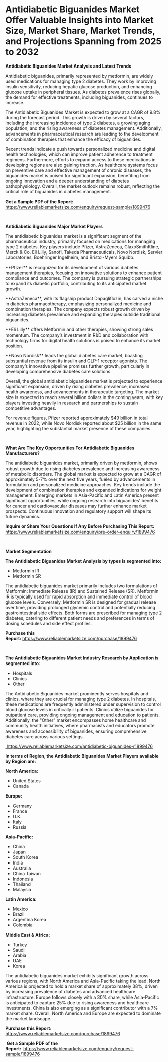 <p><h1>Antidiabetic Biguanides Market Offer Valuable Insights into Market Size, Market Share, Market Trends, and Projections Spanning from 2025 to 2032</h1></p><p><strong>Antidiabetic Biguanides Market Analysis and Latest Trends</strong></p>
<p><p>Antidiabetic biguanides, primarily represented by metformin, are widely used medications for managing type 2 diabetes. They work by improving insulin sensitivity, reducing hepatic glucose production, and enhancing glucose uptake in peripheral tissues. As diabetes prevalence rises globally, the demand for effective treatments, including biguanides, continues to increase.</p><p>The Antidiabetic Biguanides Market is expected to grow at a CAGR of 9.8% during the forecast period. This growth is driven by several factors, including the increasing incidence of type 2 diabetes, a growing aging population, and the rising awareness of diabetes management. Additionally, advancements in pharmaceutical research are leading to the development of combination therapies that enhance the efficacy of biguanides.</p><p>Recent trends indicate a push towards personalized medicine and digital health technologies, which can improve patient adherence to treatment regimens. Furthermore, efforts to expand access to these medications in developing regions are also gaining traction. As healthcare systems focus on preventive care and effective management of chronic diseases, the biguanides market is poised for significant expansion, benefiting from ongoing innovation and a deeper understanding of diabetes pathophysiology. Overall, the market outlook remains robust, reflecting the critical role of biguanides in diabetes management.</p></p>
<p><strong>Get a Sample PDF of the Report:&nbsp;</strong> <a href="https://www.reliablemarketsize.com/enquiry/request-sample/1899476?utm_campaign=2802&utm_medium=2&utm_source=Github&utm_content=ia&utm_term=19042025&utm_id=antidiabetic-biguanides">https://www.reliablemarketsize.com/enquiry/request-sample/1899476</a></p>
<p>&nbsp;</p>
<p><strong>Antidiabetic Biguanides Major Market Players</strong></p>
<p><p>The antidiabetic biguanides market is a significant segment of the pharmaceutical industry, primarily focused on medications for managing type 2 diabetes. Key players include Pfizer, AstraZeneca, GlaxoSmithKline, Merck & Co, Eli Lilly, Sanofi, Takeda Pharmaceuticals, Novo Nordisk, Servier Laboratories, Boehringer Ingelheim, and Bristol-Myers Squibb.</p><p>**Pfizer** is recognized for its development of various diabetes management therapies, focusing on innovative solutions to enhance patient compliance and outcomes. The company is pursuing strategic partnerships to expand its diabetic portfolio, contributing to its anticipated market growth.</p><p>**AstraZeneca**, with its flagship product Dapagliflozin, has carved a niche in diabetes pharmacotherapy, emphasizing personalized medicine and combination therapies. The company expects robust growth driven by increasing diabetes prevalence and expanding therapies outside traditional biguanides.</p><p>**Eli Lilly** offers Metformin and other therapies, showing strong sales momentum. The company’s investment in R&D and collaboration with technology firms for digital health solutions is poised to enhance its market position.</p><p>**Novo Nordisk** leads the global diabetes care market, boasting substantial revenue from its insulin and GLP-1 receptor agonists. The company’s innovative pipeline promises further growth, particularly in developing comprehensive diabetes care solutions.</p><p>Overall, the global antidiabetic biguanides market is projected to experience significant expansion, driven by rising diabetes prevalence, increased health awareness, and advancements in therapeutic targeting. The market size is expected to reach several billion dollars in the coming years, with key players investing heavily in research and partnerships to sustain competitive advantages.</p><p>For revenue figures, Pfizer reported approximately $49 billion in total revenue in 2022, while Novo Nordisk reported about $25 billion in the same year, highlighting the substantial market presence of these companies.</p></p>
<p>&nbsp;</p>
<p><strong>What Are The Key Opportunities For Antidiabetic Biguanides Manufacturers?</strong></p>
<p><p>The antidiabetic biguanides market, primarily driven by metformin, shows robust growth due to rising diabetes prevalence and increasing awareness of metabolic disorders. The global market is expected to grow at a CAGR of approximately 5-7% over the next five years, fueled by advancements in formulation and personalized medicine approaches. Key trends include the development of combination therapies and expanded indications for weight management. Emerging markets in Asia-Pacific and Latin America present significant opportunities, while ongoing research into biguanides' benefits for cancer and cardiovascular diseases may further enhance market prospects. Continuous innovation and regulatory support will shape its future dynamics.</p></p>
<p><strong>Inquire or Share Your Questions If Any Before Purchasing This Report:</strong> <a href="https://www.reliablemarketsize.com/enquiry/pre-order-enquiry/1899476?utm_campaign=2802&utm_medium=2&utm_source=Github&utm_content=ia&utm_term=19042025&utm_id=antidiabetic-biguanides">https://www.reliablemarketsize.com/enquiry/pre-order-enquiry/1899476</a></p>
<p>&nbsp;</p>
<p><strong>Market Segmentation</strong></p>
<p><strong>The Antidiabetic Biguanides Market Analysis by types is segmented into:</strong></p>
<p><ul><li>Metformin IR</li><li>Metformin SR</li></ul></p>
<p><p>The antidiabetic biguanides market primarily includes two formulations of Metformin: Immediate Release (IR) and Sustained Release (SR). Metformin IR is typically used for rapid absorption and immediate control of blood glucose levels. Conversely, Metformin SR is designed for gradual release over time, providing prolonged glycemic control and potentially reducing gastrointestinal side effects. Both forms are prescribed for managing type 2 diabetes, catering to different patient needs and preferences in terms of dosing schedules and side effect profiles.</p></p>
<p><strong>Purchase this Report:&nbsp;</strong><a href="https://www.reliablemarketsize.com/purchase/1899476?utm_campaign=2802&utm_medium=2&utm_source=Github&utm_content=ia&utm_term=19042025&utm_id=antidiabetic-biguanides">https://www.reliablemarketsize.com/purchase/1899476</a></p>
<p>&nbsp;</p>
<p><strong>The Antidiabetic Biguanides Market Industry Research by Application is segmented into:</strong></p>
<p><ul><li>Hospitals</li><li>Clinics</li><li>Other</li></ul></p>
<p><p>The Antidiabetic Biguanides market prominently serves hospitals and clinics, where they are crucial for managing type 2 diabetes. In hospitals, these medications are frequently administered under supervision to control blood glucose levels in critically ill patients. Clinics utilize biguanides for outpatient care, providing ongoing management and education to patients. Additionally, the "Other" market encompasses home healthcare and community health initiatives, where pharmacists and educators promote awareness and accessibility of biguanides, ensuring comprehensive diabetes care across various settings.</p></p>
<p><a href="https://www.reliablemarketsize.com/antidiabetic-biguanides-r1899476?utm_campaign=2802&utm_medium=2&utm_source=Github&utm_content=ia&utm_term=19042025&utm_id=antidiabetic-biguanides">&nbsp;https://www.reliablemarketsize.com/antidiabetic-biguanides-r1899476</a></p>
<p><strong>In terms of Region, the Antidiabetic Biguanides Market Players available by Region are:</strong></p>
<p>
    <p> <strong> North America: </strong>
        <ul>
            <li>United States</li>
            <li>Canada</li>
        </ul>
        </p> 
    <p> <strong> Europe: </strong>
        <ul>
            <li>Germany</li>
            <li>France</li>
            <li>U.K.</li>
            <li>Italy</li>
            <li>Russia</li>
        </ul>
        </p> 
    <p> <strong> Asia-Pacific: </strong>
        <ul>
            <li>China</li>
            <li>Japan</li>
            <li>South Korea</li>
            <li>India</li>
            <li>Australia</li>
            <li>China Taiwan</li>
            <li>Indonesia</li>
            <li>Thailand</li>
            <li>Malaysia</li>
        </ul>
        </p> 
    <p> <strong> Latin America: </strong>
        <ul>
            <li>Mexico</li>
            <li>Brazil</li>
            <li>Argentina Korea</li>
            <li>Colombia</li>
        </ul>
        </p> 
    <p> <strong> Middle East & Africa: </strong>
        <ul>
            <li>Turkey</li>
            <li>Saudi</li>
            <li>Arabia</li>
            <li>UAE</li>
            <li>Korea</li>
        </ul>
    </p>
    </p>
<p><p>The antidiabetic biguanides market exhibits significant growth across various regions, with North America and Asia-Pacific taking the lead. North America is projected to hold a market share of approximately 38%, driven by increasing prevalence of diabetes and advanced healthcare infrastructure. Europe follows closely with a 30% share, while Asia-Pacific is anticipated to capture 25% due to rising awareness and healthcare investments. China is also emerging as a significant contributor with a 7% market share. Overall, North America and Europe are expected to dominate the market landscape.</p></p>
<p><strong>Purchase this Report: </strong><a href="https://www.reliablemarketsize.com/purchase/1899476?utm_campaign=2802&utm_medium=2&utm_source=Github&utm_content=ia&utm_term=19042025&utm_id=antidiabetic-biguanides">https://www.reliablemarketsize.com/purchase/1899476</a></p>
<p>&nbsp;<strong>Get a Sample PDF of the Report:&nbsp;&nbsp;</strong><a href="https://www.reliablemarketsize.com/enquiry/request-sample/1899476?utm_campaign=2802&utm_medium=2&utm_source=Github&utm_content=ia&utm_term=19042025&utm_id=antidiabetic-biguanides">https://www.reliablemarketsize.com/enquiry/request-sample/1899476</a></p>
<p><strong></strong></p>
<p><p></p><p></p><p></p></p>